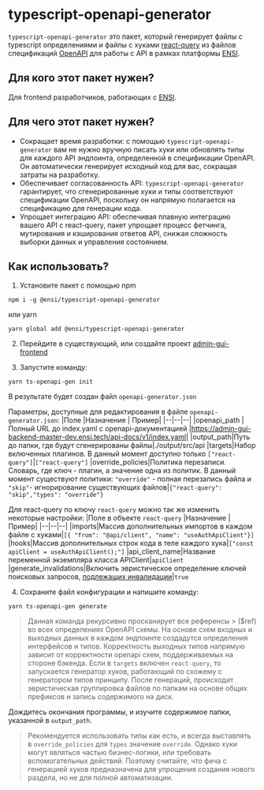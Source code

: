 # typescript-openapi-generator

`typescript-openapi-generator` это пакет, который генерирует файлы с typescript определениями и файлы с хуками [react-query](https://tanstack.com/query) из файлов спецификаций [OpenAPI](https://spec.openapis.org/oas/v3.1.0) для работы с API в рамках платформы [ENSI](https://ensi.tech).

## Для кого этот пакет нужен?
Для frontend разработчиков, работающих с [ENSI](https://ensi.tech).

## Для чего этот пакет нужен?

- Сокращает время разработки: с помощью `typescript-openapi-generator` вам не нужно вручную писать хуки или обновлять типы для каждого API эндпоинта, определенной в спецификации OpenAPI. Он автоматически генерирует исходный код для вас, сокращая затраты на разработку.
- Обеспечивает согласованность API: `typescript-openapi-generator` гарантирует, что сгенерированные хуки и типы соответствуют спецификации OpenAPI, поскольку он напрямую полагается на спецификацию для генерации кода.
- Упрощает интеграцию API: обеспечивая плавную интеграцию вашего API с react-query, пакет упрощает процесс фетчинга, мутирования и кэширования ответов API, снижая сложность выборки данных и управления состоянием.

## Как использовать?

1. Установите пакет с помощью npm
```
npm i -g @ensi/typescript-openapi-generator
```
или yarn
```
yarn global add @ensi/typescript-openapi-generator
```

2. Перейдите в существующий, или создайте проект [admin-gui-frontend](https://gitlab.com/greensight/ensi/admin-gui/admin-gui-frontend/)

3. Запустите команду:
```
yarn ts-openapi-gen init
```

В результате будет создан файл `openapi-generator.json`

Параметры, доступные для редактирования в файле `openapi-generator.json`:
|Поле  |Назначение  | Пример|
|--|--|--|
|openapi_path  |Полный URL до index.yaml с openapi-документацией  |https://admin-gui-backend-master-dev.ensi.tech/api-docs/v1/index.yaml|
|output_path|Путь до папки, где будут сгенерированы файлы|./output/src/api
|targets|Набор включенных плагинов. В данный момент доступно только `["react-query"]`|`["react-query"]`
|override_policies|Политика перезаписи. Словарь, где ключ - плагин, а значение одна из политик. В данный момент существуют политики: `"override"` - полная перезапись файла и `"skip"`- игнорирование существующих файлов|`{"react-query": "skip","types": "override"}`

Для react-query по ключу `react-query` можно так же изменить некоторые настройки:
|Поле в объекте `react-query` |Назначение  | Пример|
|--|--|--|
|imports|Массив дополнительных импортов в каждом файле с хуками|`[{ "from": "@api/client", "name": "useAuthApiClient"}]`
|hooks|Массив дополнительных строк кода в теле каждого хука|`["const apiClient = useAuthApiClient();"]`
|api_client_name|Название переменной экземпляра класса APIClient|`apiClient`
|generate_invalidations|Включить эвристическое определение ключей поисковых запросов, [подлежащих инвалидации](https://tanstack.com/query/latest/docs/react/guides/invalidations-from-mutations)|`true`

4. Сохраните файл конфигурации и напишите команду:
```
yarn ts-openapi-gen generate
```

>Данная команда рекурсивно просканирует все референсы > ($ref) во всех определениях OpenAPI схемы. На основе схем входных и выходных данных в каждом эндпоинте создадутся определения интерфейсов и типов. Корректность выходных типов напрямую зависит от корректности openapi схем, поддерживаемых на стороне бэкенда. Если в `targets` включен `react-query`, то запускается генератор хуков, работающий по схожему с генератором типов принципу. После генераций, происходит эвристическая группировка файлов по папкам на основе общих префиксов и запись содержимого на диск.

Дождитесь окончания программы, и изучите содержимое папки, указанной в `output_path`.

> Рекомендуется использовать типы как есть, и всегда выставлять в
> `override_policies` для `types` значение  `override`. Однако хуки
> могут являться частью бизнес-логики, или требовать вспомогательных
> действий. Поэтому считайте, что фича с генерацией хуков предназначена для упрощения создания нового раздела, но не для полной автоматизации.

